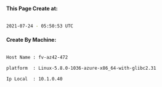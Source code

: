 
   
#### This Page Create at:

```bash

2021-07-24 - 05:50:53 UTC

```

#### Create By Machine:

```bash

Host Name : fv-az42-472

platform  : Linux-5.8.0-1036-azure-x86_64-with-glibc2.31

Ip Local  : 10.1.0.40

```

